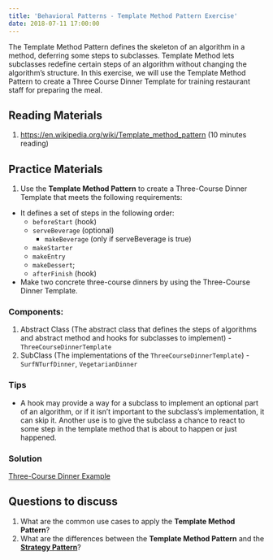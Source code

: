 ```yaml
---
title: 'Behavioral Patterns - Template Method Pattern Exercise'
date: 2018-07-11 17:00:00
---
```

The Template Method Pattern defines the skeleton of an algorithm in a method, deferring some steps to subclasses. Template Method lets subclasses redefine certain steps of an algorithm without changing the algorithm’s structure. In this exercise, we will use the Template Method Pattern to create a Three Course Dinner Template for training restaurant staff for preparing the meal.
<!-- Excerpt End -->

## Reading Materials
1. <a target="_blank" href="https://en.wikipedia.org/wiki/Template_method_pattern"><i class="external alternate icon"></i> https://en.wikipedia.org/wiki/Template_method_pattern</a> (10 minutes reading)

## Practice Materials
1. Use the **Template Method Pattern** to create a Three-Course Dinner Template that meets the following requirements:
- It defines a set of steps in the following order:
    - `beforeStart` (hook)
    - `serveBeverage` (optional)
        - `makeBeverage` (only if serveBeverage is true)
    - `makeStarter`
    - `makeEntry`
    - `makeDessert`;
    - `afterFinish` (hook)
- Make two concrete three-course dinners by using the Three-Course Dinner Template.

### Components:
1. Abstract Class (The abstract class that defines the steps of algorithms and abstract method and hooks for subclasses to implement) - `ThreeCourseDinnerTemplate`
2. SubClass (The implementations of the `ThreeCourseDinnerTemplate`) - `SurfNTurfDinner`, `VegetarianDinner`

### Tips
- A hook may provide a way for a subclass to implement an optional part of an algorithm, or if it isn’t important to the subclass’s implementation, it can skip it. Another use is to give the subclass a chance to react to some step in the template method that is about to happen or just happened.

### Solution
<a target="_blank" href="https://github.com/zhenyanghua/design-patterns/tree/master/TemplateMethodPatternExample/src/main/java"><i class="external alternate icon"></i> Three-Course Dinner Example</a>

## Questions to discuss
1. What are the common use cases to apply the **Template Method Pattern**?
2. What are the differences between the **Template Method Pattern** and the [**Strategy Pattern**](https://leafyjava.com/articles/behavioral-patterns-strategy-pattern-exercise)?
 
